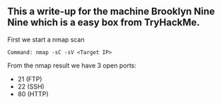 ## This a write-up for the machine Brooklyn Nine Nine which is a easy box from TryHackMe.
First we start a nmap scan
```
Command: nmap -sC -sV <Target IP>
```
From the nmap result we have 3 open ports:
 - 21 (FTP)
 - 22 (SSH)
 - 80 (HTTP)
